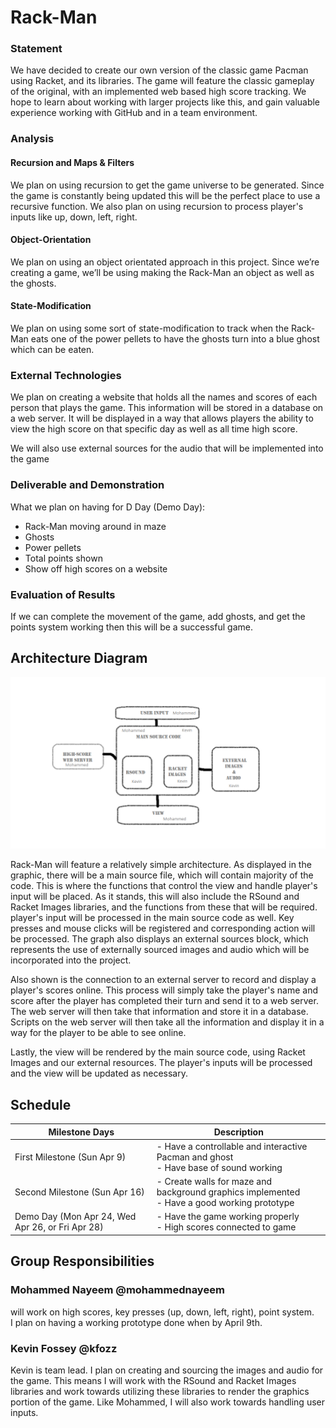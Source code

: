 # Rack-Man

### Statement
We have decided to create our own version of the classic game Pacman using Racket, and its libraries. The game will feature the classic gameplay of the original, with an implemented web based high score tracking. We hope to learn about working with larger projects like this, and gain valuable experience working with GitHub and in a team environment.

### Analysis

#### Recursion and Maps & Filters

We plan on using recursion to get the game universe to be generated. Since the game is constantly being updated this will be the perfect place to use a recursive function. We also plan on using recursion to process player's inputs like up, down, left, right.

#### Object-Orientation

We plan on using an object orientated approach in this project. Since we’re creating a game, we’ll be using making the Rack-Man an object as well as the ghosts.

#### State-Modification

We plan on using some sort of state-modification to track when the Rack-Man eats one of the power pellets to have the ghosts turn into a blue ghost which can be eaten.

### External Technologies

We plan on creating a website that holds all the names and scores of each person that plays the game. This information will be stored in a database on a web server. It will be displayed in a way that allows players the ability to view the high score on that specific day as well as all time high score.  

We will also use external sources for the audio that will be implemented into the game

### Deliverable and Demonstration

What we plan on having for D Day (Demo Day):
- Rack-Man moving around in maze
- Ghosts
- Power pellets
- Total points shown
- Show off high scores on a website

### Evaluation of Results

If we can complete the movement of the game, add ghosts, and get the points system working then this will be a successful game. 

## Architecture Diagram  
![Diagram](/architecture.png?raw=true "Diagram")  


Rack-Man will feature a relatively simple architecture. As displayed in the graphic, there will be a main source file, which will contain majority of the code. This is where the functions that control the view and handle player's input will be placed. As it stands, this will also include the RSound and Racket Images libraries, and the functions from these that will be required.
player's input will be processed in the main source code as well. Key presses and mouse clicks will be registered and corresponding action will be processed. The graph also displays an external sources block, which represents the use of externally sourced images and audio which will be incorporated into the project.

Also shown is the connection to an external server to record and display a player's scores online. This process will simply take the player's name and score after the player has completed their turn and send it to a web server. The web server will then take that information and store it in a database. Scripts on the web server will then take all the information and display it in a way for the player to be able to see online. 

Lastly, the view will be rendered by the main source code, using Racket Images and our external resources. The player's inputs will be processed and the view will be updated as necessary.

## Schedule

| Milestone Days | Description |
| --- | --- |
| First Milestone (Sun Apr 9) | - Have a controllable and interactive Pacman and ghost <br/> - Have base of sound working  |
| Second Milestone (Sun Apr 16) | - Create walls for maze and background graphics implemented <br/> - Have a good working prototype |
| Demo Day (Mon Apr 24, Wed Apr 26, or Fri Apr 28) | - Have the game working properly<br> - High scores connected to game |

## Group Responsibilities  
  
### Mohammed Nayeem @mohammednayeem  
will work on high scores, key presses (up, down, left, right), point system.<br/>
I plan on having a working prototype done when by April 9th.
  
### Kevin Fossey @kfozz   
Kevin is team lead. I plan on creating and sourcing the images and audio for the game. This means I will work with the RSound and Racket Images libraries and work towards utilizing these libraries to render the graphics portion of the game. Like Mohammed, I will also work towards handling user inputs.  
